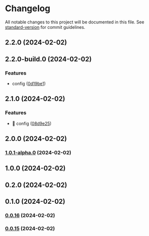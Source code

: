 # Changelog

All notable changes to this project will be documented in this file. See [standard-version](https://github.com/conventional-changelog/standard-version) for commit guidelines.

## 2.2.0 (2024-02-02)

## 2.2.0-build.0 (2024-02-02)


### Features

* config ([0d19be1](https://github.com/wrappid/test-wrappid-package/commit/0d19be1170db50a750401d195ba0861448eafbd9))

## 2.1.0 (2024-02-02)


### Features

* :art: config ([08d9e25](https://github.com/wrappid/test-wrappid-package/commit/08d9e25c284c719768e78d0ef832eb78ab39605e))

## 2.0.0 (2024-02-02)

### [1.0.1-alpha.0](https://github.com/wrappid/test-wrappid-package/compare/v1.0.0...v1.0.1-alpha.0) (2024-02-02)

## 1.0.0 (2024-02-02)

## 0.2.0 (2024-02-02)

## 0.1.0 (2024-02-02)

### [0.0.16](https://github.com/wrappid/test-wrappid-package/compare/v0.0.13...v0.0.16) (2024-02-02)

### [0.0.15](https://github.com/wrappid/test-wrappid-package/compare/v0.0.13...v0.0.15) (2024-02-02)
